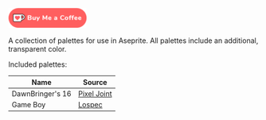 [![Buy Me a Coffee at ko-fi.com](https://raw.githubusercontent.com/BenMakesGames/AssetsForNuGet/main/buymeacoffee.png)](https://ko-fi.com/A0A12KQ16)

A collection of palettes for use in Aseprite. All palettes include an additional, transparent color.

Included palettes:

| Name | Source |
| --- | --- |
| DawnBringer's 16 | [Pixel Joint](https://pixeljoint.com/forum/forum_posts.asp?TID=12795) |
| Game Boy | [Lospec](https://lospec.com/palette-list/nintendo-gameboy-bgb) |
